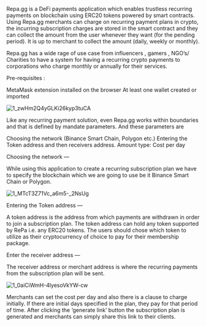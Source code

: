 Repa.gg is a DeFi payments application which enables trustless recurring payments on blockchain using ERC20 tokens powered by smart contracts. Using Repa.gg merchants can charge on recurring payment plans in crypto, the incurring subscription charges are stored in the smart contract and they can collect the amount from the user whenever they want (for the pending period). It is up to merchant to collect the amount (daily, weekly or monthly).

Repa.gg has a wide rage of use case from influencers , gamers , NGO’s/ Charities to have a system for having a recurring crypto payments to corporations who charge monthly or annually for their services.

Pre-requisites :

MetaMask extension installed on the browser
At least one wallet created or imported

![1_zwHm2Q4yGLKi26kyp3tuCA](https://user-images.githubusercontent.com/8281782/197375660-738f2ed6-1627-488b-8eb9-2decd719c6e7.png)

Like any recurring payment solution, even Repa.gg works within boundaries and that is defined by mandate parameters. And these parameters are

Choosing the network (Binance Smart Chain, Polygon etc.)
Entering the Token address and then receivers address.
Amount type: Cost per day

Choosing the network —

While using this application to create a recurring subscription plan we have to specify the blockchain which we are going to use be it Binance Smart Chain or Polygon.

![1_MTcT3Z71Vc_a6m5-_2NsUg](https://user-images.githubusercontent.com/8281782/197375676-1d396433-4b30-46f5-859e-c323afb0e6a2.png)

Entering the Token address —

A token address is the address from which payments are withdrawn in order to join a subscription plan. The token address can hold any token supported by RePa i.e. any ERC20 tokens. The users should chose which token to utilize as their cryptocurrency of choice to pay for their membership package.

Enter the receiver address —

The receiver address or merchant address is where the recurring payments from the subscription plan will be sent.

![1_0aiCiWmH-4lyesoVkYW-cw](https://user-images.githubusercontent.com/8281782/197375684-a83e78fb-25fa-46cd-994b-7d1dc73f1a32.png)

Merchants can set the cost per day and also there is a clause to charge initially. If there are initial days specified in the plan, they pay for that period of time. After clicking the ‘generate link’ button the subscription plan is generated and merchants can simply share this link to their clients.
